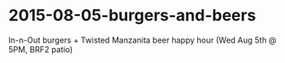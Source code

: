 # 2015-08-05-burgers-and-beers
In-n-Out burgers + Twisted Manzanita beer happy hour (Wed Aug 5th @ 5PM, BRF2 patio)
